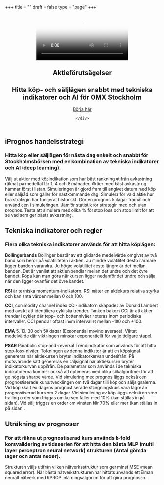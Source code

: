 +++
title = ""
draft = false
type = "page"
+++
<header>
  <section class="video v-center">
  <div id="bgVideo" class="background" ><video id="video_background" preload="auto" autoplay="autoplay" loop="loop" poster="/img/Heaven-From-Top.jpg"><source src="/Heaven-From-Top.mp4" type="video/mp4">bgvideo</video></div>
<div class="hero-unit">
    <div class="container text-left">
<h1 class="hero-title-lg dont-break-out">Aktieförutsägelser</h1>

<h2 class="title text-left dont-break-out">Hitta köp- och säljlägen snabbt med tekniska indikatorer och AI för OMX Stockholm</h2>
<a class="btn btn-primary btn-lg uppercase page-scroll" href="#services">Börja här</a>


</div>
<!-- end card -->

    </div>
</div>
</section>
</header>

  <section id="services">
    <div class="container">
      <div class="row">
        <div class="col-lg-12">
          <h2 class="section-heading">iPrognos handelsstrategi</h2>
          <h3 class="section-subheading text-muted">Hitta köp eller säljlägen för nästa dag enkelt och snabbt för Stockholmsbörsen med en kombination av tekniska indikatorer och AI (deep learning).</h3>
          <p class="large">Välj ut aktier med köpindikation som har bäst rankning utifrån avkastning räknat på medeltal för 1, 4 och 8 månader. Aktier med bäst avkastning hamnar först i listan.
          Simuleringen är gjord fram till angivet datum med köp eller säljråd som gäller för nästkommande dag. Simulera för vald aktie hur bra strategin har fungerat historiskt. Gör en prognos 5 dagar framåt och använd den i simuleringen. Jämför statistik för strategin med och utan prognos. Testa att simulera med olika % för stop loss och stop limit för att se vad som ger bästa avkastning.</p>
        </div>
      </div>
    </div>
  </section>


  <section id="indikatorer" class="bg-light-gray page-section">
    <div class="container">
      <div class="row">
        <div class="col-lg-12">
          <h2 class="section-heading">Tekniska indikatorer och regler</h2>
          <h3 class="section-subheading text-muted">Flera olika tekniska indikatorer används för att hitta köplägen:</h3>
          <p class="large">
<strong>Bollingerbands</strong> Bollinger består av ett glidande medelvärde omgivet av två band som beror på volatiliteten i aktien. Ju mindre volatilitet desto närmare ligger banden varandra. Ju högre volatilitet desto längre är det mellan banden. Det är vanligt att aktien pendlar mellan det undre och det övre bandet. Köpa kan man göra när kursen ligger nedanför det undre och sälja när den ligger ovanför det övre bandet.</P><p class="large">
<strong>RSI</strong> är tekniska momentum-indikatorn. RSI mäter en aktiekurs relativa styrka och kan anta värden mellan 0 och 100.</p><p class="large">
<strong>CCI</strong>, commodity channel index CCI-indikatorn skapades av Donald Lambert med avsikt att identifiera cykliska trender. Tanken bakom CCI är att aktier trendar i cykler där topp- och bottennivåer noteras inom periodiska intervaller. CCI pendlar oftast inom intervallet mellan -100 och +100.</p><p class="large">
<strong>EMA</strong> 5, 10, 30 och 50 dagar (Exponential moving average). Viktat medelvärde där viktningen minskar exponentiellt för varje tidigare stapel.</p><p class="large">
<strong>PSAR</strong> Parabolic stop-and-reversal Trendindikator som används för att hitta stop-loss-nivåer. Tolkningen av denna indikator är att en köpsignal genereras när aktiekursen bryter indikatorkurvan underifrån. På motsvarande sätt genereras en säljsignal när aktiekursen bryter indikatorkurvan uppifrån. De parametrar som används i de tekniska indikatorerna kommer också att optimeras med olika sökalgoritmer för att ge högsta sharpe värde. Vid simulering med prognos läggs också den prognostiserade kursutvecklingen om två dagar tilli köp och säljsignalerna.
Vid köp ska t ex dagens prognostiserade stängningskurs vara lägre än prognostiserad kurs om 2 dagar.
Vid simulering av köp läggs också en stop trailing order som triggas om kursen faller med 10% (kan ställas in på sidan). Vid sälj triggas en order om vinsten blir 70% eller mer (kan ställas in på sidan).</p>
        </div>
      </div>
    </div>
  </section>


  <section id="prognoser">
    <div class="container">
      <div class="row">
        <div class="col-lg-12">
          <h2 class="section-heading">Uträkning av prognoser</h2>
          <h3 class="section-subheading text-muted">För att räkna ut prognostiserad kurs används k-fold korsvalidering av tidsserien för att hitta den bästa MLP (multi layer perceptron neural network) strukturen (Antal gömda lager och antal noder).</h3>
<p class="large">Strukturen väljs utifrån vilken nätverksstruktur som ger minst MSE (mean squared error). När bästa nätverkstrukturen har hittats används ett Elman neuralt nätverk med RPROP inlärningsalgoritm för att göra prognosen. </p>
        </div>
      </div>
    </div>
  </section>
